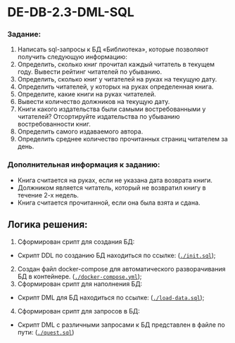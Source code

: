 # DE-DB-2.3-DML-SQL
### Задание:
1. Написать sql-запросы к БД «Библиотека», которые позволяют получить следующую информацию:
2. Определить, сколько книг прочитал каждый читатель в текущем году. Вывести рейтинг читателей по убыванию.
3. Определить, сколько книг у читателей на руках на текущую дату.
4. Определить читателей, у которых на руках определенная книга.
5. Определите, какие книги на руках читателей.
6. Вывести количество должников на текущую дату. 
7. Книги какого издательства были самыми востребованными у читателей? Отсортируйте издательства по убыванию востребованности книг.
8. Определить самого издаваемого автора.
9. Определить среднее количество прочитанных страниц читателем за день.
### Дополнительная информация к заданию:
- Книга считается на руках, если не указана дата возврата книги.
- Должником является читатель, который не возвратил книгу в течение 2-х недель.
- Книга считается прочитанной, если она была взята и сдана.
## Логика решения:
1. Сформирован срипт для создания БД:
- Скрипт DDL по созданию БД находиться по ссылке: (<code>[./init.sql]()</code>);
2. Создан файл docker-compose для автоматического разворачивания БД в контейнере. (<code>[./docker-compose.yml]()</code>);
3. Сформирован срипт для наполнения БД:
- Скрипт DML для БД находиться по ссылке: (<code>[./load-data.sql]()</code>);
4. Сформирован срипт для запросов в БД:
- Скрипт DML c различными запросами к БД представлен в файле по пути: (<code>[./quest.sql]()</code>)